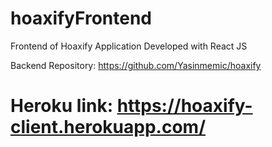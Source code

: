 # hoaxifyFrontend
Frontend of Hoaxify Application
Developed with React JS

Backend Repository: https://github.com/Yasinmemic/hoaxify

# Heroku link: https://hoaxify-client.herokuapp.com/
